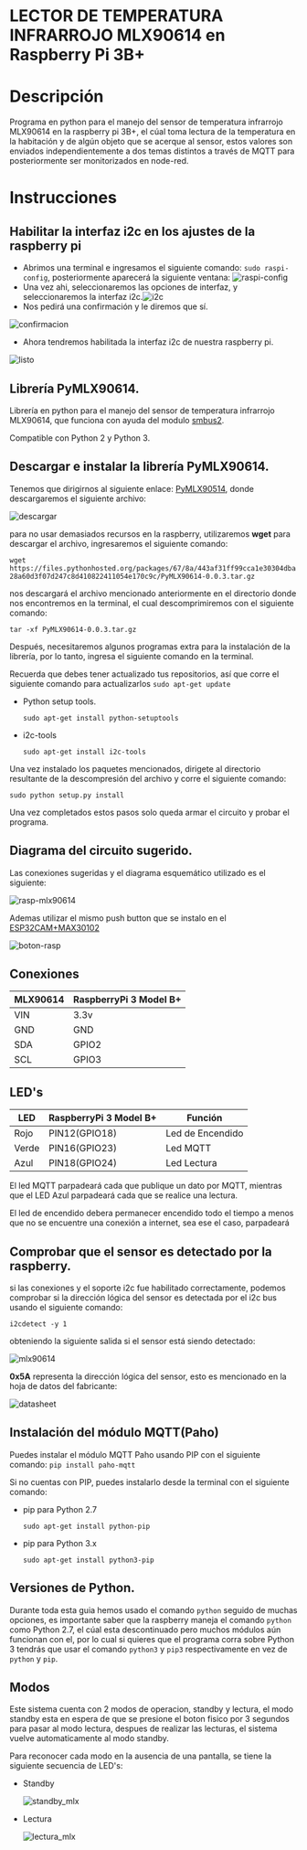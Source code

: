 # LECTOR DE TEMPERATURA INFRARROJO MLX90614 en Raspberry Pi 3B+
# Descripción
Programa en python para el manejo del sensor de temperatura infrarrojo MLX90614 en la raspberry pi 3B+, el cúal toma lectura de la temperatura en la habitación y de algún objeto que se acerque al sensor, estos valores son enviados independientemente a dos temas distintos a través de MQTT para posteriormente ser monitorizados en node-red.
# Instrucciones
## Habilitar la interfaz i2c en los ajustes de la raspberry pi
- Abrimos una terminal e ingresamos el siguiente comando: `sudo raspi-config`, posteriormente aparecerá la siguiente ventana: ![raspi-config](imagenes/raspi.png)
- Una vez ahi, seleccionaremos las opciones de interfaz, y seleccionaremos la interfaz i2c.![i2c](imagenes/i2c.png)
- Nos pedirá una confirmación y le diremos que sí.

![confirmacion](imagenes/confirm.png)
- Ahora tendremos habilitada la interfaz i2c de nuestra raspberry pi.

![listo](imagenes/listo.png)
## Librería PyMLX90614.
Librería en python para el manejo del sensor de temperatura infrarrojo MLX90614, que funciona con ayuda del modulo [smbus2](https://pypi.org/project/smbus2/). 

Compatible con Python 2 y Python 3.
## Descargar e instalar la librería PyMLX90614.
Tenemos que dirigirnos al siguiente enlace: [PyMLX90514](https://pypi.org/project/PyMLX90614/#files), donde descargaremos el siguiente archivo: 

![descargar](imagenes/descargar.png)

para no usar demasiados recursos en la raspberry, utilizaremos **wget** para descargar el archivo, ingresaremos el siguiente comando: 

`wget https://files.pythonhosted.org/packages/67/8a/443af31ff99cca1e30304dba28a60d3f07d247c8d410822411054e170c9c/PyMLX90614-0.0.3.tar.gz`

nos descargará el archivo mencionado anteriormente en el directorio donde nos encontremos en la terminal, el cual descomprimiremos con el siguiente comando:

`tar -xf PyMLX90614-0.0.3.tar.gz`

Después, necesitaremos algunos programas extra para la instalación de la librería, por lo tanto, ingresa el siguiente comando en la terminal.

Recuerda que debes tener actualizado tus repositorios, así que corre el siguiente comando para actualizarlos
`sudo apt-get update`
- Python setup tools.
  
  `sudo apt-get install python-setuptools`
- i2c-tools

  `sudo apt-get install i2c-tools`

Una vez instalado los paquetes mencionados, dirigete al directorio resultante de la descompresión del archivo y corre el siguiente comando:

`sudo python setup.py install`

Una vez completados estos pasos solo queda armar el circuito y probar el programa.
## Diagrama del circuito sugerido.
Las conexiones sugeridas y el diagrama esquemático utilizado es el siguiente: 

![rasp-mlx90614](imagenes/RASPBERRY+MLX90614.png)

Ademas utilizar el mismo push button que se instalo en el [ESP32CAM+MAX30102](https://github.com/ElierRosales/Capstone-project-Administrador-de-laboratorios/tree/main/MAX30102#boton)

![boton-rasp](../MAX30102/imagenes/BOTONESP32CAM-RASPBERRY.png)

## Conexiones
|MLX90614|RaspberryPi 3 Model B+|
|--------|----------------------|
|VIN|3.3v|
|GND|GND|
|SDA|GPIO2|
|SCL|GPIO3
## LED's
|LED|RaspberryPi 3 Model B+|Función|
|---|----------------------|-------|
|Rojo|PIN12(GPIO18)| Led de Encendido|
|Verde|PIN16(GPIO23)| Led MQTT|
|Azul|PIN18(GPIO24)| Led Lectura|

El led MQTT parpadeará cada que publique un dato por MQTT, mientras que el LED Azul parpadeará cada que se realice una lectura.

El led de encendido debera permanecer encendido todo el tiempo a menos que no se encuentre una conexión a internet, sea ese el caso, parpadeará
## Comprobar que el sensor es detectado por la raspberry.
si las conexiones y el soporte i2c fue habilitado correctamente, podemos comprobar si la dirección lógica del sensor es detectada por el i2c bus usando el siguiente comando:

`i2cdetect -y 1`

obteniendo la siguiente salida si el sensor está siendo detectado: 

![mlx90614](imagenes/deteccion.png)


**0x5A** representa la dirección lógica del sensor, esto es mencionado en la hoja de datos del fabricante:

![datasheet](imagenes/datasheet.png)
## Instalación del módulo MQTT(Paho)
Puedes instalar el módulo MQTT Paho usando PIP con el siguiente comando:
`pip install paho-mqtt`

Si no cuentas con PIP, puedes instalarlo desde la terminal con el siguiente comando:
- pip para Python 2.7
     
     `sudo apt-get install python-pip` 
- pip para Python 3.x
  
     `sudo apt-get install python3-pip`

## Versiones de Python.
Durante toda esta guia hemos usado el comando `python` seguido de muchas opciones, es importante saber que la raspberry maneja el comando `python` como Python 2.7, el cúal esta descontinuado pero muchos módulos aún funcionan con el, por lo cual si quieres que el programa corra sobre Python 3 tendrás que usar el comando `python3` y `pip3` respectivamente en vez de `python` y `pip`.
## Modos
Este sistema cuenta con 2 modos de operacion, standby y lectura, el modo standby esta en espera de que se presione el boton fisico por 3 segundos para pasar al modo lectura, despues de realizar las lecturas, el sistema vuelve automaticamente al modo standby.

Para reconocer cada modo en la ausencia de una pantalla, se tiene la siguiente secuencia de LED's:
- Standby
  
  ![standby_mlx](imagenes/standby_mlx.gif)
- Lectura
  
  ![lectura_mlx](imagenes/standby_mlx_real.gif)

